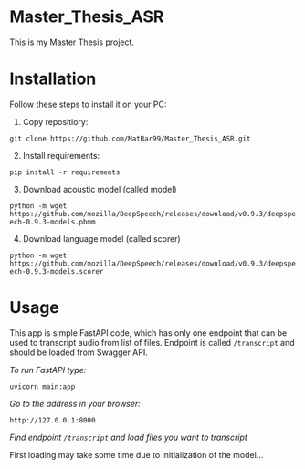 # Master_Thesis_ASR

This is my Master Thesis project.

# Installation
Follow these steps to install it on your PC:

1. Copy repositiory:

`git clone https://github.com/MatBar99/Master_Thesis_ASR.git`


2. Install requirements: 

`pip install -r requirements`


3. Download acoustic model (called model)

`python -m wget https://github.com/mozilla/DeepSpeech/releases/download/v0.9.3/deepspeech-0.9.3-models.pbmm`


4. Download language model (called scorer) 

`python -m wget https://github.com/mozilla/DeepSpeech/releases/download/v0.9.3/deepspeech-0.9.3-models.scorer`


# Usage
This app is simple FastAPI code, which has only one endpoint that can be used to transcript 
audio from list of files.
Endpoint is called `/transcript` and should be loaded from Swagger API.

*To run FastAPI type:*

`uvicorn main:app`

*Go to the address in your browser:*

`http://127.0.0.1:8000`

*Find endpoint `/transcript` and load files you want to transcript*


First loading may take some time due to initialization of the model...


